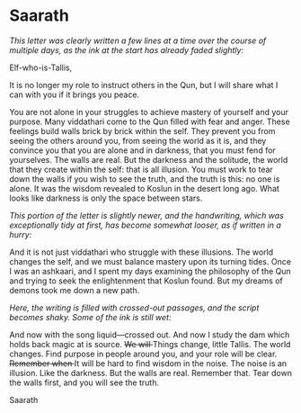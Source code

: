 <h1 class="title-sm">Saarath</h1>
<p><i> This letter was clearly written a few lines at a time over the course of multiple days, as the ink at the start has already faded slightly: </i></p>

<p>Elf-who-is-Tallis,</p>

<p>It is no longer my role to instruct others in the Qun, but I will share what I can with you if it brings you peace.</p>

<p>You are not alone in your struggles to achieve mastery of yourself and your purpose. Many viddathari come to the Qun filled with fear and anger. These feelings build walls brick by brick within the self. They prevent you from seeing the others around you, from seeing the world as it is, and they convince you that you are alone and in darkness, that you must fend for yourselves. The walls are real. But the darkness and the solitude, the world that they create within the self: that is all illusion. You must work to tear down the walls if you wish to see the truth, and the truth is this: no one is alone. It was the wisdom revealed to Koslun in the desert long ago. What looks like darkness is only the space between stars.</p>

<p><i> This portion of the letter is slightly newer, and the handwriting, which was exceptionally tidy at first, has become somewhat looser, as if written in a hurry: </i></p>

<p>And it is not just viddathari who struggle with these illusions. The world changes the self, and we must balance mastery upon its turning tides. Once I was an ashkaari, and I spent my days examining the philosophy of the Qun and trying to seek the enlightenment that Koslun found. But my dreams of demons took me down a new path.</p>

<p><i> Here, the writing is filled with crossed-out passages, and the script becomes shaky. Some of the ink is still wet: </i></p>

<p>And now with the song liquid—crossed out. And now I study the dam which holds back magic at is source. <strike> We will </strike> Things change, little Tallis. The world changes. Find purpose in people around you, and your role will be clear. <strike> Remember when </strike> It will be hard to find wisdom in the noise. The noise is an illusion. Like the darkness. But the walls are real. Remember that. Tear down the walls first, and you will see the truth.</p>

<p>Saarath</p>

